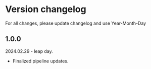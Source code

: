 # Version changelog

For all changes, please update changelog and use Year-Month-Day


## 1.0.0

2024.02.29 - leap day.
- Finalized pipeline updates.

